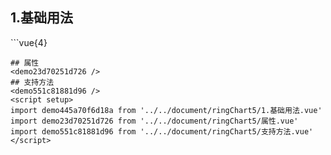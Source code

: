 ## 1.基础用法
<demo445a70f6d18a />
```vue{4}
<template>
    <ring-chart-5 ref="chartRef" v-bind="chartOption"></ring-chart-5>
</template>

<script setup>
import { ref, onMounted } from 'vue';

const chartRef = ref();

const seriesData = [
    { value: 1048, name: '正常' },
    { value: 735, name: '故障' },
    { value: 580, name: '告警' },
    { value: 484, name: '离线' },
    { value: 123, name: '危险' }
];
// 组合配置项
const chartOption = {
    seriesData
};

onMounted(() => chartRef.value.renderChart());
</script>
<style lang="scss" scoped>
.zrx-chart {
    height: 664px;
    background-color: rgb(3, 43, 68);
}
</style>
```
## 属性
<demo23d70251d726 />
## 支持方法
<demo551c81881d96 />
<script setup>
import demo445a70f6d18a from '../../document/ringChart5/1.基础用法.vue'
import demo23d70251d726 from '../../document/ringChart5/属性.vue'
import demo551c81881d96 from '../../document/ringChart5/支持方法.vue'
</script>
